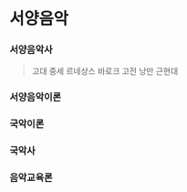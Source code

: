# 서양음악
### 서양음악사<br>
> 고대
> 중세
> 르네상스
> 바로크
> 고전
> 낭만
> 근현대 
### 서양음악이론
### 국악이론
### 국악사
### 음악교육론 
